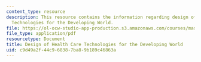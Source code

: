 ```yaml
---
content_type: resource
description: This resource contains the information regarding design of Health Care
  Technologies for the Developing World.
file: https://ol-ocw-studio-app-production.s3.amazonaws.com/courses/mas-965-nextlab-i-designing-mobile-technologies-for-the-next-billion-users-fall-2008/c9d49a2f44c968387ba89b189c46863a_MITMAS_965F08_Lec07_sa.pdf
file_type: application/pdf
resourcetype: Document
title: Design of Health Care Technologies for the Developing World
uid: c9d49a2f-44c9-6838-7ba8-9b189c46863a
---
```

